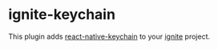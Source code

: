 # ignite-keychain

This plugin adds [react-native-keychain](https://github.com/oblador/react-native-keychain) to your [ignite](https://github.com/infinitered/ignite) project.

